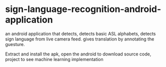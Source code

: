 # sign-language-recognition-android-application

an android application that detects, detects basic ASL alphabets, detects sign language from live camera feed. gives translation by annotating the guesture.

Extract and install the apk, open the android to download source code, project to see machine learning implementation

